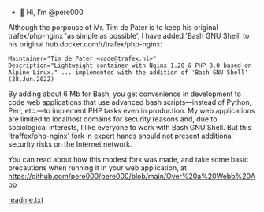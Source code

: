 - 👋 Hi, I’m @pere000

Although the porpouse of Mr. Tim de Pater is to keep his original trafex/php-nginx 'as simple as possible', I have added 'Bash GNU Shell' to his original hub.docker.com/r/trafex/php-nginx:

	Maintainer="Tim de Pater <code@trafex.nl>"
	Description="Lightweight container with Nginx 1.20 & PHP 8.0 based on Alpine Linux." ... implemented with the addition of 'Bash GNU Shell' (28.Jun.2022)

By adding about 6 Mb for Bash, you get convenience in development to code web applications that use advanced bash scripts—instead of Python, Perl, etc.—to implement PHP tasks even in production. My web applications are limited to localhost domains for security reasons and, due to sociological interests, I like everyone to work with Bash GNU Shell. But this 'traffex/php-nginx' fork in expert hands should not present additional security risks on the Internet network.

You can read about how this modest fork was made, and take some basic precautions when running it in your web application, at https://github.com/pere000/pere000/blob/main/Over%20a%20Webb%20App

[readme.txt](https://github.com/pere000/pere000/files/8943251/readme.txt)
